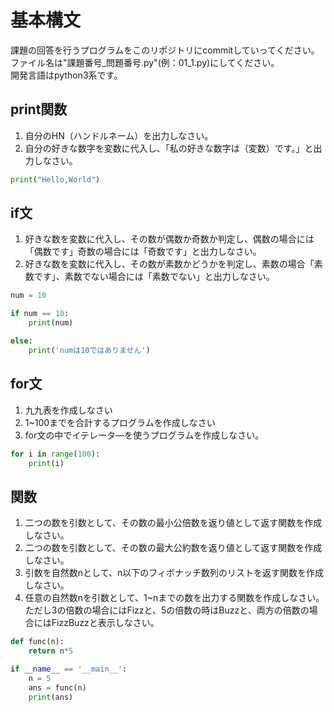 # 基本構文  
課題の回答を行うプログラムをこのリポジトリにcommitしていってください。  
ファイル名は"課題番号_問題番号.py"(例：01_1.py)にしてください。  
開発言語はpython3系です。  
## print関数

1. 自分のHN（ハンドルネーム）を出力しなさい。  
2. 自分の好きな数字を変数に代入し、「私の好きな数字は（変数）です。」と出力しなさい。  

```python:hello.py
print("Hello,World")
```

## if文

1. 好きな数を変数に代入し、その数が偶数か奇数か判定し、偶数の場合には「偶数です」奇数の場合には「奇数です」と出力しなさい。  
2. 好きな数を変数に代入し、その数が素数かどうかを判定し、素数の場合「素数です」、素数でない場合には「素数でない」と出力しなさい。  

```python:hantei.py
num = 10

if num == 10:
    print(num)

else:
    print('numは10ではありません')

```

## for文

1. 九九表を作成しなさい  
2. 1~100までを合計するプログラムを作成しなさい  
3. for文の中でイテレータ―を使うプログラムを作成しなさい。  

```python:hanpuku.py
for i in range(100):
    print(i)
```

## 関数

1. 二つの数を引数として、その数の最小公倍数を返り値として返す関数を作成しなさい。  
2. 二つの数を引数として、その数の最大公約数を返り値として返す関数を作成しなさい。
3. 引数を自然数nとして、n以下のフィボナッチ数列のリストを返す関数を作成しなさい。  
4. 任意の自然数nを引数として、1~nまでの数を出力する関数を作成しなさい。ただし3の倍数の場合にはFizzと、5の倍数の時はBuzzと、両方の倍数の場合にはFizzBuzzと表示しなさい。  

```python:func.py
def func(n):
    return n*5

if __name__ == '__main__':
    n = 5
    ans = func(n)
    print(ans)
```
